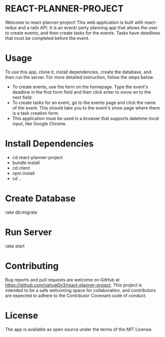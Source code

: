 # REACT-PLANNER-PROJECT
Welcome to react-planner-project! This web application is built with react-redux and a rails API. It is an event/ party planning app that allows the user to create events, and then create tasks for the events. Tasks have deadlines that must be completed before the event. 

# Usage
To use this app, clone it, install dependencies, create the database, and then run the server. For more detailed instruction, follow the steps below.  

* To create events, use the form on the homepage. Type the event's deadline in the first form field and then click enter to move on to the next field.
* To create tasks for an event, go to the events page and click the name of the event. This should take you to the event's show page where there is a task creation form.
* This application must be used in a browser that supports datetime-local input, like Google Chrome.

# Install Dependencies
* cd react-planner-project
* bundle install
* cd client
* npm install
* cd ..

# Create Database
rake db:migrate

# Run Server
rake start


# Contributing
Bug reports and pull requests are welcome on GitHub at https://github.com/yahyal0v3/react-planner-project. This project is intended to be a safe welcoming space for collaboration, and contributors are expected to adhere to the Contributor Covenant code of conduct.

# License
The app is available as open source under the terms of the MIT License.

